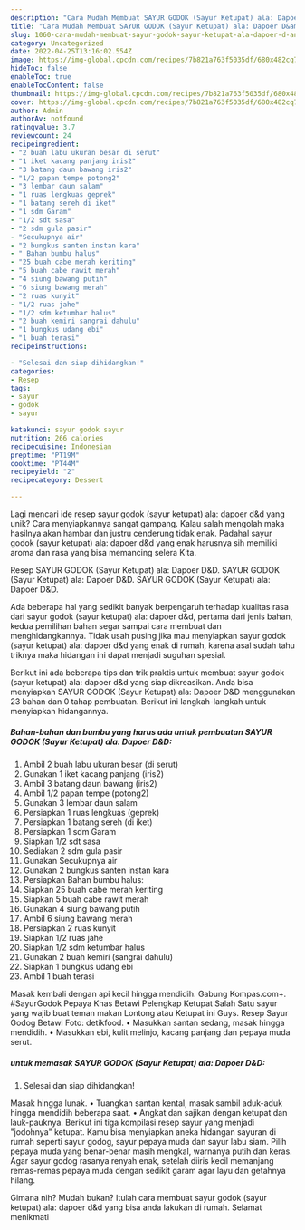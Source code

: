```yaml
---
description: "Cara Mudah Membuat SAYUR GODOK (Sayur Ketupat) ala: Dapoer D&amp;amp;D yang Bisa Manjain Lidah"
title: "Cara Mudah Membuat SAYUR GODOK (Sayur Ketupat) ala: Dapoer D&amp;amp;D yang Bisa Manjain Lidah"
slug: 1060-cara-mudah-membuat-sayur-godok-sayur-ketupat-ala-dapoer-d-and-amp-d-yang-bisa-manjain-lidah
category: Uncategorized
date: 2022-04-25T13:16:02.554Z
image: https://img-global.cpcdn.com/recipes/7b821a763f5035df/680x482cq70/sayur-godok-sayur-ketupat-ala-dapoer-dd-foto-resep-utama.jpg
hideToc: false
enableToc: true
enableTocContent: false
thumbnail: https://img-global.cpcdn.com/recipes/7b821a763f5035df/680x482cq70/sayur-godok-sayur-ketupat-ala-dapoer-dd-foto-resep-utama.jpg
cover: https://img-global.cpcdn.com/recipes/7b821a763f5035df/680x482cq70/sayur-godok-sayur-ketupat-ala-dapoer-dd-foto-resep-utama.jpg
author: Admin
authorAv: notfound
ratingvalue: 3.7
reviewcount: 24
recipeingredient:
- "2 buah labu ukuran besar di serut"
- "1 iket kacang panjang iris2"
- "3 batang daun bawang iris2"
- "1/2 papan tempe potong2"
- "3 lembar daun salam"
- "1 ruas lengkuas geprek"
- "1 batang sereh di iket"
- "1 sdm Garam"
- "1/2 sdt sasa"
- "2 sdm gula pasir"
- "Secukupnya air"
- "2 bungkus santen instan kara"
- " Bahan bumbu halus"
- "25 buah cabe merah keriting"
- "5 buah cabe rawit merah"
- "4 siung bawang putih"
- "6 siung bawang merah"
- "2 ruas kunyit"
- "1/2 ruas jahe"
- "1/2 sdm ketumbar halus"
- "2 buah kemiri sangrai dahulu"
- "1 bungkus udang ebi"
- "1 buah terasi"
recipeinstructions:

- "Selesai dan siap dihidangkan!"
categories:
- Resep
tags:
- sayur
- godok
- sayur

katakunci: sayur godok sayur 
nutrition: 266 calories
recipecuisine: Indonesian
preptime: "PT19M"
cooktime: "PT44M"
recipeyield: "2"
recipecategory: Dessert

---
```





Lagi mencari ide resep sayur godok (sayur ketupat) ala: dapoer d&amp;d yang unik? Cara menyiapkannya sangat gampang. Kalau salah mengolah maka hasilnya akan hambar dan justru cenderung tidak enak. Padahal sayur godok (sayur ketupat) ala: dapoer d&amp;d yang enak harusnya sih memiliki aroma dan rasa yang bisa memancing selera Kita.





Resep SAYUR GODOK (Sayur Ketupat) ala: Dapoer D&amp;D. SAYUR GODOK (Sayur Ketupat) ala: Dapoer D&amp;D. SAYUR GODOK (Sayur Ketupat) ala: Dapoer D&amp;D.

Ada beberapa hal yang sedikit banyak berpengaruh terhadap kualitas rasa dari sayur godok (sayur ketupat) ala: dapoer d&amp;d, pertama dari jenis bahan, kedua pemilihan bahan segar sampai cara membuat dan menghidangkannya. Tidak usah pusing jika mau menyiapkan sayur godok (sayur ketupat) ala: dapoer d&amp;d yang enak di rumah, karena asal sudah tahu triknya maka hidangan ini dapat menjadi suguhan spesial.






Berikut ini ada beberapa tips dan trik praktis untuk membuat sayur godok (sayur ketupat) ala: dapoer d&amp;d yang siap dikreasikan. Anda bisa menyiapkan SAYUR GODOK (Sayur Ketupat) ala: Dapoer D&amp;D menggunakan 23 bahan dan 0 tahap pembuatan. Berikut ini langkah-langkah untuk menyiapkan hidangannya.

<!--inarticleads1-->

##### Bahan-bahan dan bumbu yang harus ada untuk pembuatan SAYUR GODOK (Sayur Ketupat) ala: Dapoer D&amp;D:

1. Ambil 2 buah labu ukuran besar (di serut)
1. Gunakan 1 iket kacang panjang (iris2)
1. Ambil 3 batang daun bawang (iris2)
1. Ambil 1/2 papan tempe (potong2)
1. Gunakan 3 lembar daun salam
1. Persiapkan 1 ruas lengkuas (geprek)
1. Persiapkan 1 batang sereh (di iket)
1. Persiapkan 1 sdm Garam
1. Siapkan 1/2 sdt sasa
1. Sediakan 2 sdm gula pasir
1. Gunakan Secukupnya air
1. Gunakan 2 bungkus santen instan kara
1. Persiapkan  Bahan bumbu halus:
1. Siapkan 25 buah cabe merah keriting
1. Siapkan 5 buah cabe rawit merah
1. Gunakan 4 siung bawang putih
1. Ambil 6 siung bawang merah
1. Persiapkan 2 ruas kunyit
1. Siapkan 1/2 ruas jahe
1. Siapkan 1/2 sdm ketumbar halus
1. Gunakan 2 buah kemiri (sangrai dahulu)
1. Siapkan 1 bungkus udang ebi
1. Ambil 1 buah terasi


Masak kembali dengan api kecil hingga mendidih. Gabung Kompas.com+. #SayurGodok Pepaya Khas Betawi Pelengkap Ketupat Salah Satu sayur yang wajib buat teman makan Lontong atau Ketupat ini Guys. Resep Sayur Godog Betawi Foto: detikfood. • Masukkan santan sedang, masak hingga mendidih. • Masukkan ebi, kulit melinjo, kacang panjang dan pepaya muda serut. 

<!--inarticleads2-->

#####  untuk memasak SAYUR GODOK (Sayur Ketupat) ala: Dapoer D&amp;D:


1. Selesai dan siap dihidangkan!

Masak hingga lunak. • Tuangkan santan kental, masak sambil aduk-aduk hingga mendidih beberapa saat. • Angkat dan sajikan dengan ketupat dan lauk-pauknya. Berikut ini tiga kompilasi resep sayur yang menjadi &#34;jodohnya&#34; ketupat. Kamu bisa menyiapkan aneka hidangan sayuran di rumah seperti sayur godog, sayur pepaya muda dan sayur labu siam. Pilih pepaya muda yang benar-benar masih mengkal, warnanya putih dan keras. Agar sayur godog rasanya renyah enak, setelah diiris kecil memanjang remas-remas pepaya muda dengan sedikit garam agar layu dan getahnya hilang. 

Gimana nih? Mudah bukan? Itulah cara membuat sayur godok (sayur ketupat) ala: dapoer d&amp;d yang bisa anda lakukan di rumah. Selamat menikmati
